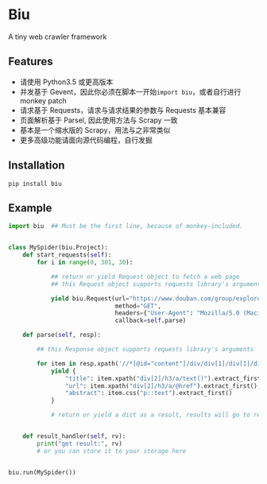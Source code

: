 # Biu
A tiny web crawler framework

## Features
* 请使用 Python3.5 或更高版本
* 并发基于 Gevent，因此你必须在脚本一开始`import biu`，或者自行进行 monkey patch
* 请求基于 Requests，请求与请求结果的参数与 Requests 基本兼容
* 页面解析基于 Parsel, 因此使用方法与 Scrapy 一致
* 基本是一个缩水版的 Scrapy，用法与之非常类似
* 更多高级功能请面向源代码编程，自行发掘

## Installation
```
pip install biu
```

## Example
```python
import biu  ## Must be the first line, because of monkey-included.


class MySpider(biu.Project):
    def start_requests(self):
        for i in range(0, 301, 30):

            ## return or yield Request object to fetch a web page
            ## this Request object supports requests library's arguments

            yield biu.Request(url="https://www.douban.com/group/explore/tech?start={}".format(i),
                              method="GET",
                              headers={"User-Agent": "Mozilla/5.0 (Macintosh; Intel Mac OS X 10_11_6) AppleWebKit/537.36 (KHTML, like Gecko) Chrome/65.0.3325.181 Safari/537.36"},
                              callback=self.parse)

    def parse(self, resp):

        ## this Response object supports requests library's arguments

        for item in resp.xpath('//*[@id="content"]/div/div[1]/div[1]/div'):
            yield {
                "title": item.xpath("div[2]/h3/a/text()").extract_first(),
                "url": item.xpath("div[2]/h3/a/@href").extract_first(),
                "abstract": item.css("p::text").extract_first()
            }

            # return or yield a dict as a result, results will go to result_handler by default


    def result_handler(self, rv):
        print("get result:", rv)
        # or you can store it to your storage here


biu.run(MySpider())

```
